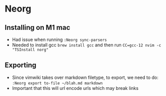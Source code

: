 # Neorg

## Installing on M1 mac
- Had issue when running `:Neorg sync-parsers`
- Needed to install gcc `brew install gcc` and then run `CC=gcc-12 nvim -c "TSInstall norg"`

## Exporting
- Since vimwiki takes over markdown filetype, to export, we need to do: `:Neorg export to-file ~/blah.md markdown`
- Important that this will url encode urls which may break links

